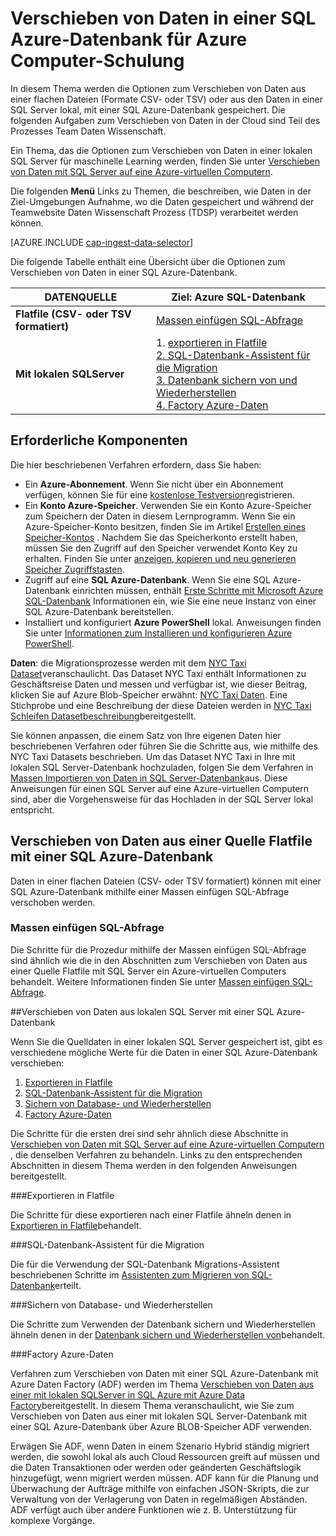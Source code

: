 <properties 
    pageTitle="Verschieben von Daten in einer SQL Azure-Datenbank für Azure maschinellen Learning | Azure" 
    description="Erstellen von SQL-Tabelle und Laden von Daten in SQL-Tabelle" 
    services="machine-learning" 
    documentationCenter="" 
    authors="bradsev"
    manager="jhubbard"
    editor="cgronlun" />

<tags 
    ms.service="machine-learning" 
    ms.workload="data-services" 
    ms.tgt_pltfrm="na" 
    ms.devlang="na" 
    ms.topic="article" 
    ms.date="09/14/2016"
    ms.author="bradsev" /> 

# <a name="move-data-to-an-azure-sql-database-for-azure-machine-learning"></a>Verschieben von Daten in einer SQL Azure-Datenbank für Azure Computer-Schulung

In diesem Thema werden die Optionen zum Verschieben von Daten aus einer flachen Dateien (Formate CSV- oder TSV) oder aus den Daten in einer SQL Server lokal, mit einer SQL Azure-Datenbank gespeichert. Die folgenden Aufgaben zum Verschieben von Daten in der Cloud sind Teil des Prozesses Team Daten Wissenschaft.

Ein Thema, das die Optionen zum Verschieben von Daten in einer lokalen SQL Server für maschinelle Learning werden, finden Sie unter [Verschieben von Daten mit SQL Server auf eine Azure-virtuellen Computern](machine-learning-data-science-move-sql-server-virtual-machine.md).

Die folgenden **Menü** Links zu Themen, die beschreiben, wie Daten in der Ziel-Umgebungen Aufnahme, wo die Daten gespeichert und während der Teamwebsite Daten Wissenschaft Prozess (TDSP) verarbeitet werden können.

[AZURE.INCLUDE [cap-ingest-data-selector](../../includes/cap-ingest-data-selector.md)]

Die folgende Tabelle enthält eine Übersicht über die Optionen zum Verschieben von Daten in einer SQL Azure-Datenbank.

<b>DATENQUELLE</b> |<b>Ziel: Azure SQL-Datenbank</b> |
-------------- |--------------------------------|
<b>Flatfile (CSV- oder TSV formatiert)</b> |<a href="#bulk-insert-sql-query">Massen einfügen SQL-Abfrage |
<b>Mit lokalen SQLServer</b> | 1. <a href="#export-flat-file">exportieren in Flatfile<br> 2. <a href="#insert-tables-bcp">SQL-Datenbank-Assistent für die Migration<br> 3. <a href="#db-migration">Datenbank sichern von und Wiederherstellen<br> 4. <a href="#adf">Factory Azure-Daten |


## <a name="a-nameprereqsaprerequisites"></a><a name="prereqs"></a>Erforderliche Komponenten
Die hier beschriebenen Verfahren erfordern, dass Sie haben:

* Ein **Azure-Abonnement**. Wenn Sie nicht über ein Abonnement verfügen, können Sie für eine [kostenlose Testversion](https://azure.microsoft.com/pricing/free-trial/)registrieren.
* Ein **Konto Azure-Speicher**. Verwenden Sie ein Konto Azure-Speicher zum Speichern der Daten in diesem Lernprogramm. Wenn Sie ein Azure-Speicher-Konto besitzen, finden Sie im Artikel [Erstellen eines Speicher-Kontos](storage-create-storage-account.md#create-a-storage-account) . Nachdem Sie das Speicherkonto erstellt haben, müssen Sie den Zugriff auf den Speicher verwendet Konto Key zu erhalten. Finden Sie unter [anzeigen, kopieren und neu generieren Speicher Zugriffstasten](storage-create-storage-account.md#view-copy-and-regenerate-storage-access-keys).
* Zugriff auf eine **SQL Azure-Datenbank**. Wenn Sie eine SQL Azure-Datenbank einrichten müssen, enthält [Erste Schritte mit Microsoft Azure SQL-Datenbank](../sql-database/sql-database-get-started.md) Informationen ein, wie Sie eine neue Instanz von einer SQL Azure-Datenbank bereitstellen.
* Installiert und konfiguriert **Azure PowerShell** lokal. Anweisungen finden Sie unter [Informationen zum Installieren und konfigurieren Azure PowerShell](../powershell-install-configure.md).

**Daten**: die Migrationsprozesse werden mit dem [NYC Taxi Dataset](http://chriswhong.com/open-data/foil_nyc_taxi/)veranschaulicht. Das Dataset NYC Taxi enthält Informationen zu Geschäftsreise Daten und messen und verfügbar ist, wie dieser Beitrag, klicken Sie auf Azure Blob-Speicher erwähnt: [NYC Taxi Daten](http://www.andresmh.com/nyctaxitrips/). Eine Stichprobe und eine Beschreibung der diese Dateien werden in [NYC Taxi Schleifen Datasetbeschreibung](machine-learning-data-science-process-sql-walkthrough.md#dataset)bereitgestellt.
 
Sie können anpassen, die einem Satz von Ihre eigenen Daten hier beschriebenen Verfahren oder führen Sie die Schritte aus, wie mithilfe des NYC Taxi Datasets beschrieben. Um das Dataset NYC Taxi in Ihre mit lokalen SQL Server-Datenbank hochzuladen, folgen Sie dem Verfahren in [Massen Importieren von Daten in SQL Server-Datenbank](machine-learning-data-science-process-sql-walkthrough.md#dbload)aus. Diese Anweisungen für einen SQL Server auf eine Azure-virtuellen Computern sind, aber die Vorgehensweise für das Hochladen in der SQL Server lokal entspricht.


## <a name="a-namefile-to-azure-sql-databasea-moving-data-from-a-flat-file-source-to-an-azure-sql-database"></a><a name="file-to-azure-sql-database"></a>Verschieben von Daten aus einer Quelle Flatfile mit einer SQL Azure-Datenbank

Daten in einer flachen Dateien (CSV- oder TSV formatiert) können mit einer SQL Azure-Datenbank mithilfe einer Massen einfügen SQL-Abfrage verschoben werden.

### <a name="a-namebulk-insert-sql-querya-bulk-insert-sql-query"></a><a name="bulk-insert-sql-query"></a>Massen einfügen SQL-Abfrage

Die Schritte für die Prozedur mithilfe der Massen einfügen SQL-Abfrage sind ähnlich wie die in den Abschnitten zum Verschieben von Daten aus einer Quelle Flatfile mit SQL Server ein Azure-virtuellen Computers behandelt. Weitere Informationen finden Sie unter [Massen einfügen SQL-Abfrage](machine-learning-data-science-move-sql-server-virtual-machine.md#insert-tables-bulkquery).


##<a name="a-namesql-on-prem-to-sazure-sql-databasea-moving-data-from-on-premise-sql-server-to-an-azure-sql-database"></a><a name="sql-on-prem-to-sazure-sql-database"></a>Verschieben von Daten aus lokalen SQL Server mit einer SQL Azure-Datenbank

Wenn Sie die Quelldaten in einer lokalen SQL Server gespeichert ist, gibt es verschiedene mögliche Werte für die Daten in einer SQL Azure-Datenbank verschieben:

1. [Exportieren in Flatfile](#export-flat-file) 
2. [SQL-Datenbank-Assistent für die Migration](#insert-tables-bcp)
3. [Sichern von Database- und Wiederherstellen](#db-migration)
4. [Factory Azure-Daten](#adf)

Die Schritte für die ersten drei sind sehr ähnlich diese Abschnitte in [Verschieben von Daten mit SQL Server auf eine Azure-virtuellen Computern](machine-learning-data-science-move-sql-server-virtual-machine.md) , die denselben Verfahren zu behandeln. Links zu den entsprechenden Abschnitten in diesem Thema werden in den folgenden Anweisungen bereitgestellt.

###<a name="a-nameexport-flat-fileaexport-to-flat-file"></a><a name="export-flat-file"></a>Exportieren in Flatfile

Die Schritte für diese exportieren nach einer Flatfile ähneln denen in [Exportieren in Flatfile](machine-learning-data-science-move-sql-server-virtual-machine.md#export-flat-file)behandelt.

###<a name="a-nameinsert-tables-bcpasql-database-migration-wizard"></a><a name="insert-tables-bcp"></a>SQL-Datenbank-Assistent für die Migration

Die für die Verwendung der SQL-Datenbank Migrations-Assistent beschriebenen Schritte im [Assistenten zum Migrieren von SQL-Datenbank](machine-learning-data-science-move-sql-server-virtual-machine.md#sql-migration)erteilt.

###<a name="a-namedb-migrationadatabase-back-up-and-restore"></a><a name="db-migration"></a>Sichern von Database- und Wiederherstellen

Die Schritte zum Verwenden der Datenbank sichern und Wiederherstellen ähneln denen in der [Datenbank sichern und Wiederherstellen von](machine-learning-data-science-move-sql-server-virtual-machine.md#sql-backup)behandelt.

###<a name="a-nameadfaazure-data-factory"></a><a name="adf"></a>Factory Azure-Daten

Verfahren zum Verschieben von Daten mit einer SQL Azure-Datenbank mit Azure Daten Factory (ADF) werden im Thema [Verschieben von Daten aus einer mit lokalen SQLServer in SQL Azure mit Azure Data Factory](machine-learning-data-science-move-sql-azure-adf.md)bereitgestellt. In diesem Thema veranschaulicht, wie Sie zum Verschieben von Daten aus einer mit lokalen SQL Server-Datenbank mit einer SQL Azure-Datenbank über Azure BLOB-Speicher ADF verwenden. 

Erwägen Sie ADF, wenn Daten in einem Szenario Hybrid ständig migriert werden, die sowohl lokal als auch Cloud Ressourcen greift auf müssen und die Daten Transaktionen oder werden oder geänderten Geschäftslogik hinzugefügt, wenn migriert werden müssen. ADF kann für die Planung und Überwachung der Aufträge mithilfe von einfachen JSON-Skripts, die zur Verwaltung von der Verlagerung von Daten in regelmäßigen Abständen. ADF verfügt auch über andere Funktionen wie z. B. Unterstützung für komplexe Vorgänge.




